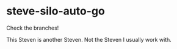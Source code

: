 # steve-silo-auto-go

Check the branches!

This Steven is another Steven. Not the Steven I usually work with.
